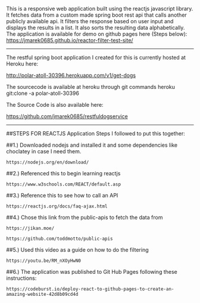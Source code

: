 This is a responsive web application built using the reactjs javascript library. It fetches data from a custom made spring boot rest api that calls another publicly available api. 
It filters the response based on user input and displays the results in a list. It also sorts the resulting data alphabetically.
The application is available for demo on github pages here (Steps below):
https://jmarek0685.github.io/reactor-filter-test-site/

----------------------------------------------------------------------------------------------------------
The restful spring boot application I created for this is currently hosted at Heroku here:

http://polar-atoll-30396.herokuapp.com/v1/get-dogs

The sourcecode is available at heroku through git commands
heroku git:clone -a polar-atoll-30396

The Source Code is also available here:

https://github.com/jmarek0685/restfuldogservice

----------------------------------------------------------------------------------------------------------


##STEPS FOR REACTJS Application
Steps I followed to put this together:


##1.) Downloaded nodejs and installed it and some dependencies like choclatey in case I need them.

	https://nodejs.org/en/download/

##2.) Referenced this to begin learning reactjs

	https://www.w3schools.com/REACT/default.asp
  
##3.) Reference this to see how to call an API

	https://reactjs.org/docs/faq-ajax.html
  
##4.) Chose this link from the public-apis to fetch the data from

  	https://jikan.moe/
  
  	https://github.com/toddmotto/public-apis
  
##5.) Used this video as a guide on how to do the filtering

  	https://youtu.be/RM_nXOyHwN0 
  
##6.) The application was published to Git Hub Pages following these instructions:

  	https://codeburst.io/deploy-react-to-github-pages-to-create-an-amazing-website-42d8b09cd4d
